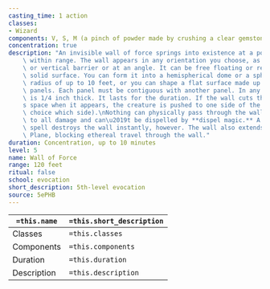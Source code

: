 ```yaml
---
casting_time: 1 action
classes:
- Wizard
components: V, S, M (a pinch of powder made by crushing a clear gemstone)
concentration: true
description: "An invisible wall of force springs into existence at a point you choose\
    \ within range. The wall appears in any orientation you choose, as a horizontal\
    \ or vertical barrier or at an angle. It can be free floating or resting on a\
    \ solid surface. You can form it into a hemispherical dome or a sphere with a\
    \ radius of up to 10 feet, or you can shape a flat surface made up of ten 10-foot-by-10-foot\
    \ panels. Each panel must be contiguous with another panel. In any form, the wall\
    \ is 1/4 inch thick. It lasts for the duration. If the wall cuts through a creature\u2019\
    s space when it appears, the creature is pushed to one side of the wall (your\
    \ choice which side).\nNothing can physically pass through the wall. It is immune\
    \ to all damage and can\u2019t be dispelled by **dispel magic.** A **disintegrate**\
    \ spell destroys the wall instantly, however. The wall also extends into the Ethereal\
    \ Plane, blocking ethereal travel through the wall."
duration: Concentration, up to 10 minutes
level: 5
name: Wall of Force
range: 120 feet
ritual: false
school: evocation
short_description: 5th-level evocation
source: 5ePHB
---
```


| `=this.name` | `=this.short_description` |
| ------------ | ------------------------- |
| Classes      | `=this.classes`           |
| Components   | `=this.components`        |
| Duration     | `=this.duration`          |
| Description  | `=this.description`       |